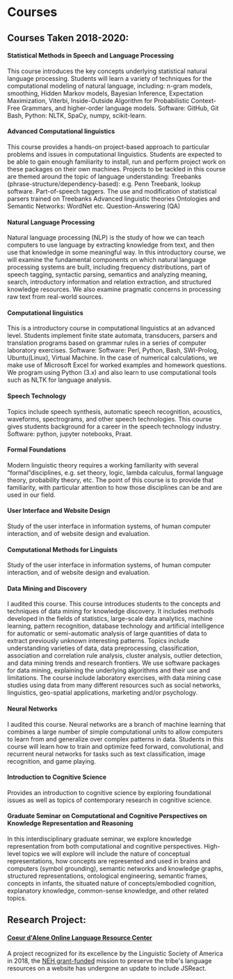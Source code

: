 # Courses


<h2> Courses Taken 2018-2020:</h2>

<h4>Statistical Methods in Speech and Language Processing</h4>
    This course introduces the key concepts underlying statistical natural language processing. Students will learn a variety of techniques for the computational modeling of natural language, including: n-gram models, smoothing, Hidden Markov models, Bayesian Inference, Expectation Maximization, Viterbi, Inside-Outside Algorithm for Probabilistic Context-Free Grammars, and higher-order language models. Software: GitHub, Git Bash, Python: NLTK, SpaCy, numpy, scikit-learn. 

<h4>Advanced Computational linguistics</h4>
    This course provides a hands-on project-based approach to particular problems and issues in computational linguistics.  Students are expected to be able to gain enough familiarity to install, run and perform project work on these packages on their own machines. Projects to be tackled in this course are themed around the topic of language understanding:
        Treebanks (phrase-structure/dependency-based): e.g. Penn Treebank, lookup software.
        Part-of-speech taggers.
        The use and modification of statistical parsers trained on Treebanks
        Advanced linguistic theories
        Ontologies and Semantic Networks: WordNet etc.
        Question-Answering (QA)

<h4>Natural Language Processing</h4>
    Natural language processing (NLP) is the study of how we can teach computers to use language by extracting knowledge from text, and then use that knowledge in some meaningful way. In this introductory course, we will examine the fundamental components on which natural language processing systems are built, including frequency distributions, part of speech tagging, syntactic parsing, semantics and analyzing meaning, search, introductory information and relation extraction, and structured knowledge resources. We also examine pragmatic concerns in processing raw text from real-world sources.

<h4>Computational linguistics</h4>
    This is a introductory course in computational linguistics at an advanced level.
    Students implement finite state automata, transducers, parsers and translation programs based on grammar rules in a series of computer laboratory exercises. Software: Software: Perl, Python, Bash, SWI-Prolog, Ubuntu(Linux), Virtual Machine. In the case of numerical calculations, we make use of Microsoft Excel for worked examples and homework questions. We program using Python (3.x) and also learn to use computational tools such as NLTK for language analysis. 

<h4>Speech Technology</h4>
    Topics include speech synthesis, automatic speech recognition, acoustics, waveforms, spectrograms, and other speech technologies. This course gives students background for a career in the speech technology industry. Software: python, jupyter notebooks, Praat.

<h4>Formal Foundations</h4>
    Modern linguistic theory requires a working familiarity with several “formal”disciplines, e.g. set theory, logic, lambda calculus, formal language theory, probability theory, etc. The point of this course is to provide that familiarity, with particular attention to how those disciplines can be and are used in our field.

<h4>User Interface and Website Design</h4>
    Study of the user interface in information systems, of human computer interaction, and of website design and evaluation.
    
<h4>Computational Methods for Linguists</h4>
    Study of the user interface in information systems, of human computer interaction, and of website design and evaluation.  

<h4>Data Mining and Discovery</h4>
    I audited this course.
    This course introduces students to the concepts and techniques of data mining for knowledge discovery. It includes methods developed in the fields of statistics, large-scale data analytics, machine learning, pattern recognition, database technology and artificial intelligence for automatic or semi-automatic analysis of large quantities of data to extract previously unknown interesting patterns. Topics include understanding varieties of data, data preprocessing, classification, association and correlation rule analysis, cluster analysis, outlier detection, and data mining trends and research frontiers. We use software packages for data mining, explaining the underlying algorithms and their use and limitations. The course include laboratory exercises, with data mining case studies using data from many different resources such as social networks, linguistics, geo-spatial applications, marketing and/or psychology.

<h4>Neural Networks</h4>
    I audited this course.
    Neural networks are a branch of machine learning that combines a large number of simple computational units to allow computers to learn from and generalize over complex patterns in data. Students in this course will learn how to train and optimize feed forward, convolutional, and recurrent neural networks for tasks such as text classification, image recognition, and game playing.
    
<h4>Introduction to Cognitive Science</h4>
    Provides an introduction to cognitive science by exploring foundational issues as well as topics of contemporary research in cognitive science. 
    
<h4>Graduate Seminar on Computational and Cognitive Perspectives on Knowledge Representation and Reasoning</h4>
    In this interdisciplinary graduate seminar, we explore knowledge representation from both computational and cognitive perspectives. High-level topics we will explore will include the nature of conceptual representations, how concepts are represented and used in brains and computers (symbol grounding), semantic networks and knowledge graphs, structured representations, ontological engineering, semantic frames, concepts in infants, the situated nature of concepts/embodied cognition, explanatory knowledge, common-sense knowledge, and other related topics.

<h2>Research Project:</h2>
    
<h4><a href="http://lasrv01.ipfw.edu/COLRC/">Coeur d'Alene Online Language Resource Center</a></h4>
    A project recognized for its excellence by the Linguistic Society of America in 2018, the <a href="https://linguistics.arizona.edu/news/neh-awards-del-grant-coeur-dalene-language-programs-project">NEH grant-funded</a>
    mission to preserve the tribe's language resources on a website has undergone an update to include JSReact.
